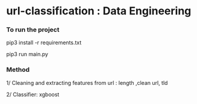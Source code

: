 # url-classification : Data Engineering 

### To run the project
pip3 install -r requirements.txt

pip3 run main.py 


### Method
1/ Cleaning and extracting features from url : length ,clean url, tld     

2/ Classifier: xgboost
